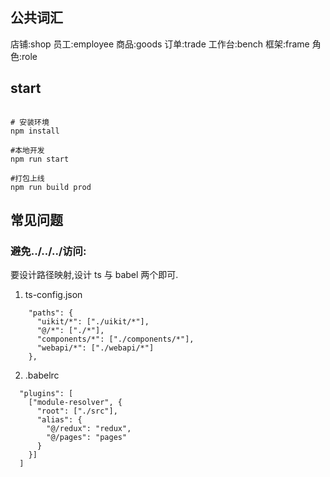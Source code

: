 ## 公共词汇



店铺:shop
员工:employee
商品:goods
订单:trade
工作台:bench
框架:frame
角色:role



## start

```shell

# 安装环境
npm install

#本地开发
npm run start

#打包上线
npm run build prod

```

## 常见问题

### 避免../../../访问:

要设计路径映射,设计 ts 与 babel 两个即可.

1.  ts-config.json

```
    "paths": {
      "uikit/*": ["./uikit/*"],
      "@/*": ["./*"],
      "components/*": ["./components/*"],
      "webapi/*": ["./webapi/*"]
    },
```

2.  .babelrc

```
  "plugins": [
    ["module-resolver", {
      "root": ["./src"],
      "alias": {
        "@/redux": "redux",
        "@/pages": "pages"
      }
    }]
  ]
```
